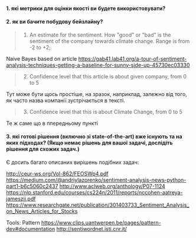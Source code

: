 #### 1. які метрики для оцінки якості ви будете використовувати?
#### 2. як ви бачите побудову бейзлайну?
> 1. An estimate for the sentiment. How "good" or "bad" is the sentiment of the company towards climate change. 
Range is from -2 to +2;

Naive Bayes based on article  https://gab41.lab41.org/a-tour-of-sentiment-analysis-techniques-getting-a-baseline-for-sunny-side-up-45730ec03330

> 2. Confidence level that this article is about given company, from 0 to 5

Тут може бути щось простіше, на зразок, наприклад, залежно від того, як часто назва компанії зустрічається в тексті.
> 3. Confidence level that this is about Climate Change, from 0 to 5

Те ж саме що в ппередньому пункті

#### 3. які готові рішення (включно зі state-of-the-art) вже існують та на яких підходах? (Якщо немає рішень для вашої задачі, дослідіть рішення для схожих задач.)

Є досить багато описаних вирішень подібних задач: 

http://ceur-ws.org/Vol-862/FEOSWp4.pdf
https://medium.com/@andriylazorenko/sentiment-analysis-news-python-part1-b6c5060c2437
http://www.aclweb.org/anthology/P07-1124
https://nlp.stanford.edu/courses/cs224n/2011/reports/nccohen-aatreya-jameszjj.pdf
https://www.researchgate.net/publication/301403733_Sentiment_Analysis_on_News_Articles_for_Stocks

Tools:
Pattern https://www.clips.uantwerpen.be/pages/pattern-dev#documentation
http://sentiwordnet.isti.cnr.it/
